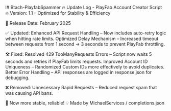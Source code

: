 l# Btach-PlayfabSpammer
🔥 Update Log - PlayFab Account Creator Script 🔥
Version: 1.1 – Optimized for Stability & Efficiency 

📅 Release Date: February 2025

✅ Updated:
Enhanced API Request Handling – Now includes auto-retry logic when hitting rate limits.
Optimized Delay Mechanism – Increased timeout between requests from 1 second → 3 seconds to prevent PlayFab throttling.


🛠 Fixed:
Resolved 429 TooManyRequests Errors – Script now waits 5 seconds and retries if PlayFab limits requests.
Improved Account ID Uniqueness – Randomized Custom IDs more effectively to avoid duplicates.
Better Error Handling – API responses are logged in response.json for debugging.


❌ Removed:
Unnecessary Rapid Requests – Reduced request spam that was causing API bans.


🚀 Now more stable, reliable!
💡 Made by MichaelServices / completions.json

